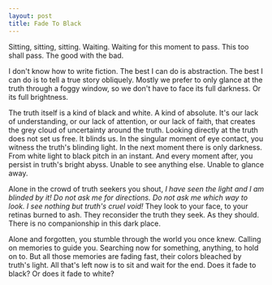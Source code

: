 ```yaml
---
layout: post
title: Fade To Black
---
```


Sitting, sitting, sitting. Waiting. Waiting for this moment to pass. This too shall pass. The good with the bad.

I don't know how to write fiction. The best I can do is abstraction. The best I can do is to tell a true story obliquely. Mostly we prefer to only glance at the truth through a foggy window, so we don't have to face its full darkness. Or its full brightness.

The truth itself is a kind of black and white. A kind of absolute. It's our lack of understanding, or our lack of attention, or our lack of faith, that creates the grey cloud of uncertainty around the truth. Looking directly at the truth does not set us free. It blinds us. In the singular moment of eye contact, you witness the truth's blinding light. In the next moment there is only darkness. From white light to black pitch in an instant. And every moment after, you persist in truth's bright abyss. Unable to see anything else. Unable to glance away.

Alone in the crowd of truth seekers you shout, *I have seen the light and I am blinded by it! Do not ask me for directions. Do not ask me which way to look. I see nothing but truth's cruel void!* They look to your face, to your retinas burned to ash. They reconsider the truth they seek. As they should. There is no companionship in this dark place.

Alone and forgotten, you stumble through the world you once knew. Calling on memories to guide you. Searching now for something, anything, to hold on to. But all those memories are fading fast, their colors bleached by truth's light. All that's left now is to sit and wait for the end. Does it fade to black? Or does it fade to white?
